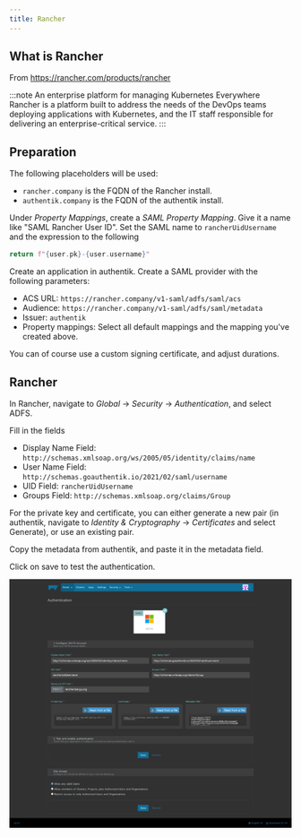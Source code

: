 ```yaml
---
title: Rancher
---
```


## What is Rancher

From https://rancher.com/products/rancher

:::note
An enterprise platform for managing Kubernetes Everywhere
Rancher is a platform built to address the needs of the DevOps teams deploying applications with Kubernetes, and the IT staff responsible for delivering an enterprise-critical service.
:::

## Preparation

The following placeholders will be used:

- `rancher.company` is the FQDN of the Rancher install.
- `authentik.company` is the FQDN of the authentik install.

Under *Property Mappings*, create a *SAML Property Mapping*. Give it a name like "SAML Rancher User ID". Set the SAML name to `rancherUidUsername` and the expression to the following

```python
return f"{user.pk}-{user.username}"
```

Create an application in authentik. Create a SAML provider with the following parameters:

- ACS URL: `https://rancher.company/v1-saml/adfs/saml/acs`
- Audience: `https://rancher.company/v1-saml/adfs/saml/metadata`
- Issuer: `authentik`
- Property mappings: Select all default mappings and the mapping you've created above.

You can of course use a custom signing certificate, and adjust durations.

## Rancher

In Rancher, navigate to *Global* -> *Security* -> *Authentication*, and select ADFS.

Fill in the fields

- Display Name Field: `http://schemas.xmlsoap.org/ws/2005/05/identity/claims/name`
- User Name Field: `http://schemas.goauthentik.io/2021/02/saml/username`
- UID Field: `rancherUidUsername`
- Groups Field: `http://schemas.xmlsoap.org/claims/Group`

For the private key and certificate, you can either generate a new pair (in authentik, navigate to *Identity & Cryptography* -> *Certificates* and select Generate), or use an existing pair.

Copy the metadata from authentik, and paste it in the metadata field.

Click on save to test the authentication.

![](./rancher.png)
